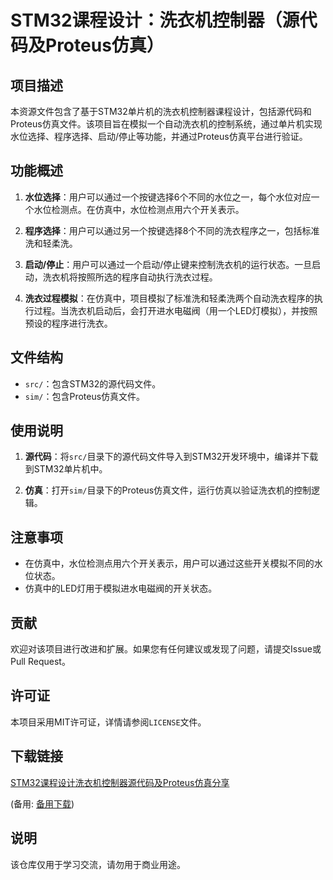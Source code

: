 # STM32课程设计：洗衣机控制器（源代码及Proteus仿真）

## 项目描述

本资源文件包含了基于STM32单片机的洗衣机控制器课程设计，包括源代码和Proteus仿真文件。该项目旨在模拟一个自动洗衣机的控制系统，通过单片机实现水位选择、程序选择、启动/停止等功能，并通过Proteus仿真平台进行验证。

## 功能概述

1. **水位选择**：用户可以通过一个按键选择6个不同的水位之一，每个水位对应一个水位检测点。在仿真中，水位检测点用六个开关表示。

2. **程序选择**：用户可以通过另一个按键选择8个不同的洗衣程序之一，包括标准洗和轻柔洗。

3. **启动/停止**：用户可以通过一个启动/停止键来控制洗衣机的运行状态。一旦启动，洗衣机将按照所选的程序自动执行洗衣过程。

4. **洗衣过程模拟**：在仿真中，项目模拟了标准洗和轻柔洗两个自动洗衣程序的执行过程。当洗衣机启动后，会打开进水电磁阀（用一个LED灯模拟），并按照预设的程序进行洗衣。

## 文件结构

- `src/`：包含STM32的源代码文件。
- `sim/`：包含Proteus仿真文件。

## 使用说明

1. **源代码**：将`src/`目录下的源代码文件导入到STM32开发环境中，编译并下载到STM32单片机中。

2. **仿真**：打开`sim/`目录下的Proteus仿真文件，运行仿真以验证洗衣机的控制逻辑。

## 注意事项

- 在仿真中，水位检测点用六个开关表示，用户可以通过这些开关模拟不同的水位状态。
- 仿真中的LED灯用于模拟进水电磁阀的开关状态。

## 贡献

欢迎对该项目进行改进和扩展。如果您有任何建议或发现了问题，请提交Issue或Pull Request。

## 许可证

本项目采用MIT许可证，详情请参阅`LICENSE`文件。

## 下载链接
[STM32课程设计洗衣机控制器源代码及Proteus仿真分享](https://pan.quark.cn/s/e64c56141c79) 

(备用: [备用下载](https://pan.baidu.com/s/1fZw-fqs9jMOKx89s84wffA?pwd=1234))

## 说明

该仓库仅用于学习交流，请勿用于商业用途。
